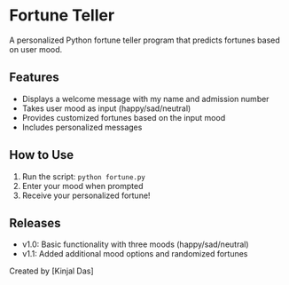 # Fortune Teller

A personalized Python fortune teller program that predicts fortunes based on user mood.

## Features

- Displays a welcome message with my name and admission number
- Takes user mood as input (happy/sad/neutral)
- Provides customized fortunes based on the input mood
- Includes personalized messages

## How to Use

1. Run the script: `python fortune.py`
2. Enter your mood when prompted
3. Receive your personalized fortune!

## Releases

- v1.0: Basic functionality with three moods (happy/sad/neutral)
- v1.1: Added additional mood options and randomized fortunes

Created by [Kinjal Das]